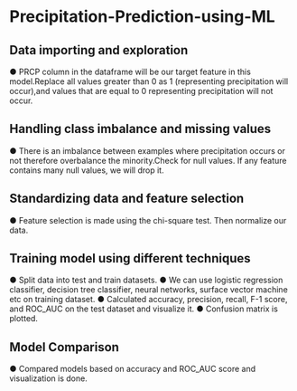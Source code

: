 # Precipitation-Prediction-using-ML
## Data importing and exploration
 ● PRCP column in the dataframe will be our target feature in this model.Replace all values greater than 0 as 1 (representing precipitation will occur),and values that are equal to 0 representing precipitation will not occur.
 
## Handling class imbalance and missing values
 ● There is an imbalance between examples where precipitation occurs or not therefore overbalance the minority.Check for null values. If any feature contains many null values, we will drop it.
 
## Standardizing data and feature selection 
 ● Feature selection is made using the chi-square test. Then normalize our data.

## Training model using different techniques
  ● Split data into test and train datasets.
  ● We can use logistic regression classifier, decision tree classifier, neural
networks, surface vector machine  etc on training dataset.
  ● Calculated accuracy, precision, recall, F-1 score, and ROC_AUC on the test
dataset and visualize it.
  ● Confusion matrix is plotted.

## Model Comparison
 ● Compared models based on accuracy and ROC_AUC score and visualization is done.
